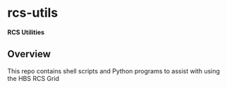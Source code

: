 # rcs-utils
**RCS Utilities**

## Overview

This repo contains shell scripts and Python programs to assist with using the HBS RCS Grid



